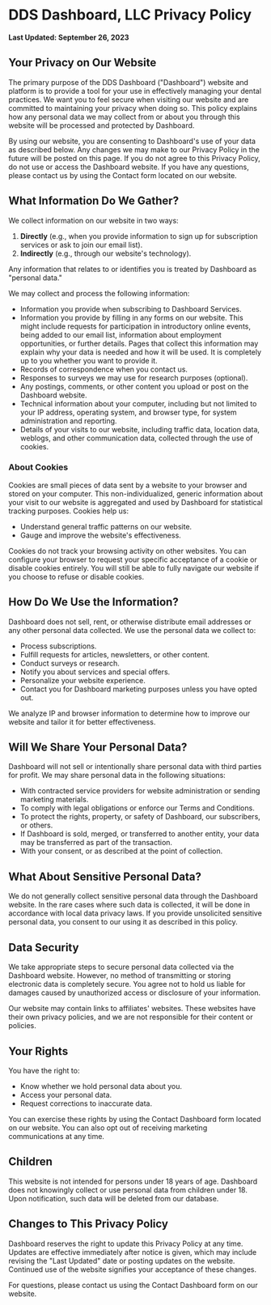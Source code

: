# DDS Dashboard, LLC Privacy Policy

**Last Updated: September 26, 2023**

## Your Privacy on Our Website

The primary purpose of the DDS Dashboard ("Dashboard") website and platform is to provide a tool for your use in effectively managing your dental practices. We want you to feel secure when visiting our website and are committed to maintaining your privacy when doing so. This policy explains how any personal data we may collect from or about you through this website will be processed and protected by Dashboard.

By using our website, you are consenting to Dashboard's use of your data as described below. Any changes we may make to our Privacy Policy in the future will be posted on this page. If you do not agree to this Privacy Policy, do not use or access the Dashboard website. If you have any questions, please contact us by using the Contact form located on our website.

## What Information Do We Gather?

We collect information on our website in two ways:

1. **Directly** (e.g., when you provide information to sign up for subscription services or ask to join our email list).
2. **Indirectly** (e.g., through our website's technology).

Any information that relates to or identifies you is treated by Dashboard as "personal data."

We may collect and process the following information:

- Information you provide when subscribing to Dashboard Services.
- Information you provide by filling in any forms on our website. This might include requests for participation in introductory online events, being added to our email list, information about employment opportunities, or further details. Pages that collect this information may explain why your data is needed and how it will be used. It is completely up to you whether you want to provide it.
- Records of correspondence when you contact us.
- Responses to surveys we may use for research purposes (optional).
- Any postings, comments, or other content you upload or post on the Dashboard website.
- Technical information about your computer, including but not limited to your IP address, operating system, and browser type, for system administration and reporting.
- Details of your visits to our website, including traffic data, location data, weblogs, and other communication data, collected through the use of cookies.

### About Cookies

Cookies are small pieces of data sent by a website to your browser and stored on your computer. This non-individualized, generic information about your visit to our website is aggregated and used by Dashboard for statistical tracking purposes. Cookies help us:

- Understand general traffic patterns on our website.
- Gauge and improve the website's effectiveness.

Cookies do not track your browsing activity on other websites. You can configure your browser to request your specific acceptance of a cookie or disable cookies entirely. You will still be able to fully navigate our website if you choose to refuse or disable cookies.

## How Do We Use the Information?

Dashboard does not sell, rent, or otherwise distribute email addresses or any other personal data collected. We use the personal data we collect to:

- Process subscriptions.
- Fulfill requests for articles, newsletters, or other content.
- Conduct surveys or research.
- Notify you about services and special offers.
- Personalize your website experience.
- Contact you for Dashboard marketing purposes unless you have opted out.

We analyze IP and browser information to determine how to improve our website and tailor it for better effectiveness.

## Will We Share Your Personal Data?

Dashboard will not sell or intentionally share personal data with third parties for profit. We may share personal data in the following situations:

- With contracted service providers for website administration or sending marketing materials.
- To comply with legal obligations or enforce our Terms and Conditions.
- To protect the rights, property, or safety of Dashboard, our subscribers, or others.
- If Dashboard is sold, merged, or transferred to another entity, your data may be transferred as part of the transaction.
- With your consent, or as described at the point of collection.

## What About Sensitive Personal Data?

We do not generally collect sensitive personal data through the Dashboard website. In the rare cases where such data is collected, it will be done in accordance with local data privacy laws. If you provide unsolicited sensitive personal data, you consent to our using it as described in this policy.

## Data Security

We take appropriate steps to secure personal data collected via the Dashboard website. However, no method of transmitting or storing electronic data is completely secure. You agree not to hold us liable for damages caused by unauthorized access or disclosure of your information.

Our website may contain links to affiliates' websites. These websites have their own privacy policies, and we are not responsible for their content or policies.

## Your Rights

You have the right to:

- Know whether we hold personal data about you.
- Access your personal data.
- Request corrections to inaccurate data.

You can exercise these rights by using the Contact Dashboard form located on our website. You can also opt out of receiving marketing communications at any time.

## Children

This website is not intended for persons under 18 years of age. Dashboard does not knowingly collect or use personal data from children under 18. Upon notification, such data will be deleted from our database.

## Changes to This Privacy Policy

Dashboard reserves the right to update this Privacy Policy at any time. Updates are effective immediately after notice is given, which may include revising the "Last Updated" date or posting updates on the website. Continued use of the website signifies your acceptance of these changes.

For questions, please contact us using the Contact Dashboard form on our website.
